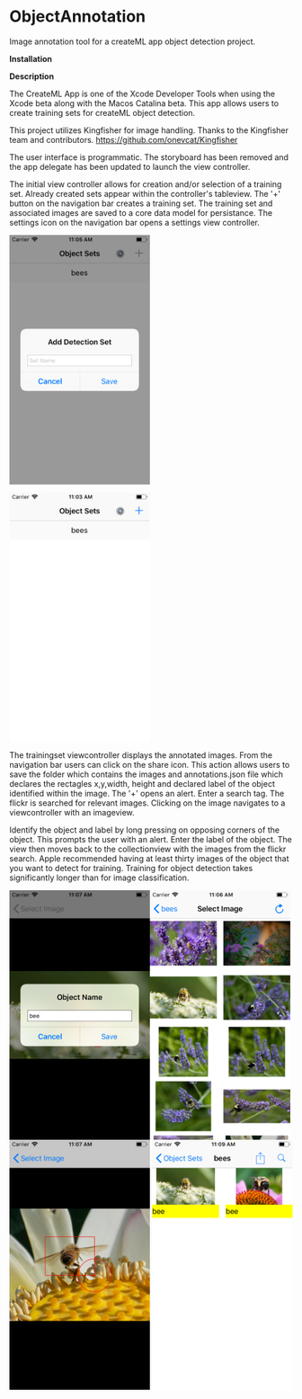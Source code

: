 # ObjectAnnotation
Image annotation tool for a createML app object detection project.

<b>Installation</b>

<b>Description</b>

The CreateML App is one of the Xcode Developer Tools when using the Xcode beta along with the Macos Catalina beta. This app allows users to create training sets for createML object detection. 

This project utilizes Kingfisher for image handling. Thanks to the Kingfisher team and contributors. 
https://github.com/onevcat/Kingfisher

The user interface is programmatic. The storyboard has been removed and the app delegate has been updated to launch the view controller.

The initial view controller allows for creation and/or selection of a training set. Already created sets appear within the controller's tableview. The '+' button on the navigation bar creates a training set. The training set and associated images are saved to a core data model for persistance. The settings icon on the navigation bar opens a settings view controller. 
<p>
<img align="center" width="250" src="https://github.com/david-p-lang/ObjectAnnotation/blob/master/images/AddSet.png">
<p>
<img align="center" width="250" src="https://github.com/david-p-lang/ObjectAnnotation/blob/master/images/TrainingSetList.png">
<p>

The trainingset viewcontroller displays the annotated images. From the navigation bar users can click on the share icon. This action allows users to save the folder which contains the images and annotations.json file which declares the rectagles x,y,width, height and declared label of the object identified within the image.
The '+' opens an alert. Enter a search tag. The flickr is searched for relevant images. Clicking on the image navigates to a viewcontroller with an imageview. 

Identify the object and label by long pressing on opposing corners of the object. This prompts the user with an alert. Enter the label of the object. The view then moves back to the collectionview with the images from the flickr search. Apple recommended having at least thirty images of the object that you want to detect for training. Training for object detection takes significantly longer than for image classification.

<img align="center" width="250" src="https://github.com/david-p-lang/ObjectAnnotation/blob/master/images/ImageSelection.png">
<img align="left" width="250" src="https://github.com/david-p-lang/ObjectAnnotation/blob/master/images/AddLabel.png">

<img align="right" width="250" src="https://github.com/david-p-lang/ObjectAnnotation/blob/master/images/LabeledImages.png">
<img align="left" width="250" src="https://github.com/david-p-lang/ObjectAnnotation/blob/master/images/ObjectFrame.png">


